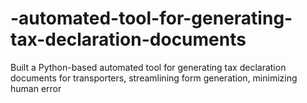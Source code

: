 # -automated-tool-for-generating-tax-declaration-documents
Built a Python-based automated tool for generating tax declaration documents for transporters, streamlining form generation, minimizing human error
